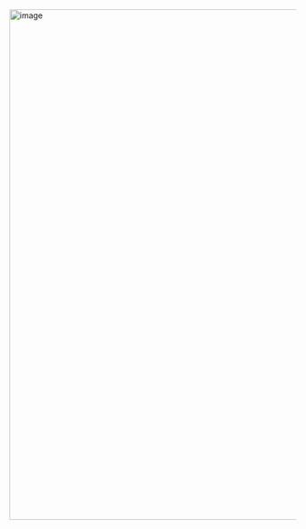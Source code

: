 <img width="897" alt="image" src="https://github.com/user-attachments/assets/c50d2ae0-b7d2-4601-8eb1-0dd094fc4bc1">
